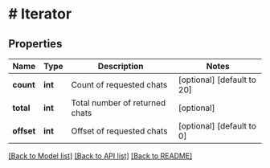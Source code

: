 # # Iterator

## Properties

Name | Type | Description | Notes
------------ | ------------- | ------------- | -------------
**count** | **int** | Count of requested chats | [optional] [default to 20]
**total** | **int** | Total number of returned chats | [optional]
**offset** | **int** | Offset of requested chats | [optional] [default to 0]

[[Back to Model list]](../../README.md#models) [[Back to API list]](../../README.md#endpoints) [[Back to README]](../../README.md)
